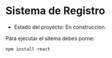 <h1> Sistema de Registro </h1>

- Estado del proyecto: En construccion.
  
Para ejecutar el sitema debes porne:

``` npm install react ```
